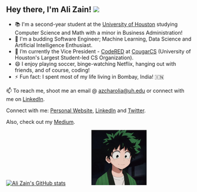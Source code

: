 ## Hey there, I'm Ali Zain! <img src="https://github.com/TheDudeThatCode/TheDudeThatCode/blob/master/Assets/Hi.gif" width="30px">

- 📚 I'm a second-year student at the [University of Houston](https://uh.edu) studying Computer Science and Math with a minor in Business Administration!
- 🌱 I'm a budding Software Engineer; Machine Learning, Data Science and Artificial Intelligence Enthusiast.
- 🔭 I’m currently the Vice President - [CodeRED](https://uhcode.red) at [CougarCS](https://cougarcs.com) (University of Houston's Largest Student-led CS Organization).
- 😄 I enjoy playing soccer, binge-watching Netflix, hanging out with friends, and of course, coding! 
- ⚡ Fun fact: I spent most of my life living in Bombay, India! 🇮🇳

📫 To reach me, shoot me an email @ azcharolia@uh.edu or connect with me on [LinkedIn](https://www.linkedin.com/in/alizaincharolia/).

Connect with me: [Personal Website](https://www.alizaincharolia.com),  [LinkedIn](https://www.linkedin.com/in/alizaincharolia/) and [Twitter](https://twitter.com/alizainofficial).

Also, check out my [Medium](https://medium.com/@alizain.charolia).

<!--
Toolbox: <br> 
<img src="https://github.com/devicons/devicon/blob/master/icons/python/python-original.svg" alt="Python Logo" width="50" height="50"/>
<img src="https://github.com/devicons/devicon/blob/master/icons/c/c-original.svg" alt="C Logo" width="50" height="50"/>
<img src="https://github.com/devicons/devicon/blob/master/icons/cplusplus/cplusplus-original.svg" alt="C++ Logo" width="50" height="50"/>
<img src="https://github.com/devicons/devicon/blob/master/icons/java/java-original.svg" alt="Java Logo" width="50" height="50"/>
<img src="https://github.com/devicons/devicon/blob/master/icons/css3/css3-original.svg" alt="HTML Logo" width="50" height="50"/>
<img src="https://github.com/devicons/devicon/blob/master/icons/html5/html5-original.svg" alt="CSS Logo" width="50" height="50"/>
<img src="https://github.com/devicons/devicon/blob/master/icons/tailwindcss/tailwindcss-plain.svg" alt="tailwindcss Logo" width="50" height="50"/>
<img src="https://github.com/devicons/devicon/blob/master/icons/javascript/javascript-original.svg" alt="JS Logo" width="50" height="50"/>

Temp:
<img src="https://github.com/devicons/devicon/blob/master/icons/vscode/vscode-original.svg" alt="VS CODE Logo" width="50" height="50"/>
<img src="https://github.com/devicons/devicon/blob/master/icons/git/git-original.svg" alt="git Logo" width="50" height="50"/>
-->

[![Ali Zain's GitHub stats](https://github-readme-stats.vercel.app/api?username=alizain-c)](https://github.com/alizain-c/github-readme-stats)&nbsp;&nbsp;&nbsp;&nbsp;&nbsp;&nbsp;&nbsp;&nbsp;&nbsp;&nbsp;&nbsp;&nbsp;&nbsp;&nbsp;&nbsp;&nbsp;&nbsp;&nbsp;<img src="https://github.com/alizain-c/alizain-c/blob/main/images/anime.gif" width="150" height="150">
<!-- ![Anime](https://github.com/alizain-c/alizain-c/blob/main/images/anime.gif) -->


<!--
### Links:
[<img alt="Twitter" width="55px" src="https://github.com/alizain-c/README-Files/blob/main/twitter.png" />](https://twitter.com/alizainofficial)
[<img alt="LinkedIn" width="60px" src="https://github.com/alizain-c/README-Files/blob/main/linkedin.png" />](https://www.linkedin.com/in/alizaincharolia/)

PC .gif: 
<img align="right" alt="PC GIF" src="https://github.com/alizain-c/alizain-c/blob/main/images/PC.gif" width="150"/>
-->


<!--
**alizain-c/alizain-c** is a ✨ _special_ ✨ repository because its `README.md` (this file) appears on your GitHub profile.

Here are some ideas to get you started:

- 🔭 I’m currently working on ...
- 🌱 I’m currently learning ...
- 👯 I’m looking to collaborate on ...
- 🤔 I’m looking for help with ...
- 💬 Ask me about ...
- 📫 How to reach me: ...
- 😄 Pronouns: ...
- ⚡ Fun fact: ...
-->
